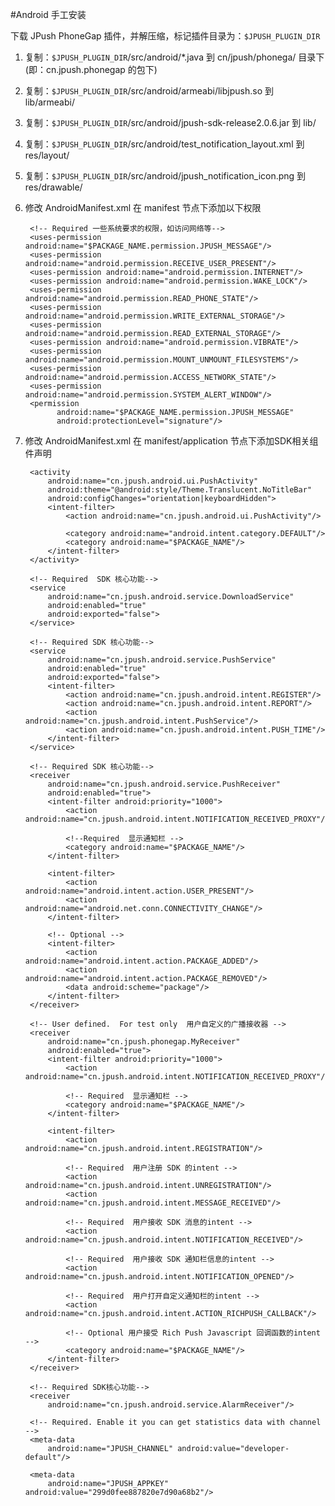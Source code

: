#Android 手工安装

下载 JPush PhoneGap 插件，并解压缩，标记插件目录为：`$JPUSH_PLUGIN_DIR`

1. 复制：`$JPUSH_PLUGIN_DIR`/src/android/*.java 到 cn/jpush/phonega/ 目录下(即：cn.jpush.phonegap 的包下)
2. 复制：`$JPUSH_PLUGIN_DIR`/src/android/armeabi/libjpush.so 到 lib/armeabi/
3. 复制：`$JPUSH_PLUGIN_DIR`/src/android/jpush-sdk-release2.0.6.jar 到 lib/
4. 复制：`$JPUSH_PLUGIN_DIR`/src/android/test_notification_layout.xml 到 res/layout/
5. 复制：`$JPUSH_PLUGIN_DIR`/src/android/jpush_notification_icon.png 到 res/drawable/
6. 修改 AndroidManifest.xml 在 manifest 节点下添加以下权限

		<!-- Required 一些系统要求的权限，如访问网络等-->
		<uses-permission android:name="$PACKAGE_NAME.permission.JPUSH_MESSAGE"/>
		<uses-permission android:name="android.permission.RECEIVE_USER_PRESENT"/>
		<uses-permission android:name="android.permission.INTERNET"/>
		<uses-permission android:name="android.permission.WAKE_LOCK"/>
		<uses-permission android:name="android.permission.READ_PHONE_STATE"/>
		<uses-permission android:name="android.permission.WRITE_EXTERNAL_STORAGE"/>
		<uses-permission android:name="android.permission.READ_EXTERNAL_STORAGE"/>
		<uses-permission android:name="android.permission.VIBRATE"/>
		<uses-permission android:name="android.permission.MOUNT_UNMOUNT_FILESYSTEMS"/>
		<uses-permission android:name="android.permission.ACCESS_NETWORK_STATE"/>
		<uses-permission android:name="android.permission.SYSTEM_ALERT_WINDOW"/>
		<permission
		      android:name="$PACKAGE_NAME.permission.JPUSH_MESSAGE"
		      android:protectionLevel="signature"/>

7. 修改 AndroidManifest.xml 在 manifest/application 节点下添加SDK相关组件声明

		<activity
			android:name="cn.jpush.android.ui.PushActivity"
			android:theme="@android:style/Theme.Translucent.NoTitleBar"
			android:configChanges="orientation|keyboardHidden">
			<intent-filter>
				<action android:name="cn.jpush.android.ui.PushActivity"/>

				<category android:name="android.intent.category.DEFAULT"/>
				<category android:name="$PACKAGE_NAME"/>
			</intent-filter>
		</activity>

		<!-- Required  SDK 核心功能-->
		<service
			android:name="cn.jpush.android.service.DownloadService"
			android:enabled="true"
			android:exported="false">
		</service>

		<!-- Required SDK 核心功能-->
		<service
			android:name="cn.jpush.android.service.PushService"
			android:enabled="true"
			android:exported="false">
			<intent-filter>
				<action android:name="cn.jpush.android.intent.REGISTER"/>
				<action android:name="cn.jpush.android.intent.REPORT"/>
				<action android:name="cn.jpush.android.intent.PushService"/>
				<action android:name="cn.jpush.android.intent.PUSH_TIME"/>
			</intent-filter>
		</service>

		<!-- Required SDK 核心功能-->
		<receiver
			android:name="cn.jpush.android.service.PushReceiver"
			android:enabled="true">
			<intent-filter android:priority="1000">
				<action android:name="cn.jpush.android.intent.NOTIFICATION_RECEIVED_PROXY"/>

				<!--Required  显示通知栏 -->
				<category android:name="$PACKAGE_NAME"/>
			</intent-filter>

			<intent-filter>
				<action android:name="android.intent.action.USER_PRESENT"/>
				<action android:name="android.net.conn.CONNECTIVITY_CHANGE"/>
			</intent-filter>

			<!-- Optional -->
			<intent-filter>
				<action android:name="android.intent.action.PACKAGE_ADDED"/>
				<action android:name="android.intent.action.PACKAGE_REMOVED"/>
				<data android:scheme="package"/>
			</intent-filter>
		</receiver>

		<!-- User defined.  For test only  用户自定义的广播接收器 -->
		<receiver
			android:name="cn.jpush.phonegap.MyReceiver"
			android:enabled="true">
			<intent-filter android:priority="1000">
				<action android:name="cn.jpush.android.intent.NOTIFICATION_RECEIVED_PROXY"/>

				<!-- Required  显示通知栏 -->
				<category android:name="$PACKAGE_NAME"/>
			</intent-filter>

			<intent-filter>
				<action android:name="cn.jpush.android.intent.REGISTRATION"/>

				<!-- Required  用户注册 SDK 的intent -->
				<action android:name="cn.jpush.android.intent.UNREGISTRATION"/>
				<action android:name="cn.jpush.android.intent.MESSAGE_RECEIVED"/>

				<!-- Required  用户接收 SDK 消息的intent -->
				<action android:name="cn.jpush.android.intent.NOTIFICATION_RECEIVED"/>

				<!-- Required  用户接收 SDK 通知栏信息的intent -->
				<action android:name="cn.jpush.android.intent.NOTIFICATION_OPENED"/>

				<!-- Required  用户打开自定义通知栏的intent -->
				<action android:name="cn.jpush.android.intent.ACTION_RICHPUSH_CALLBACK"/>

				<!-- Optional 用户接受 Rich Push Javascript 回调函数的intent -->
				<category android:name="$PACKAGE_NAME"/>
			</intent-filter>
		</receiver>

		<!-- Required SDK核心功能-->
		<receiver
			android:name="cn.jpush.android.service.AlarmReceiver"/>

		<!-- Required. Enable it you can get statistics data with channel -->
		<meta-data
	 		android:name="JPUSH_CHANNEL" android:value="developer-default"/>

		<meta-data
			android:name="JPUSH_APPKEY" android:value="299d0fee887820e7d90a68b2"/>
